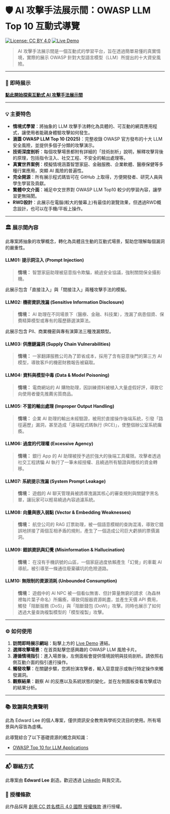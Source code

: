 # 🛡️ AI 攻擊手法展示間：OWASP LLM Top 10 互動式導覽

[![License: CC BY 4.0](https://img.shields.io/badge/License-CC_BY_4.0-lightgrey.svg?style=for-the-badge)](https://creativecommons.org/licenses/by/4.0/)
[![Live Demo](https://img.shields.io/badge/Live-Demo-brightgreen?style=for-the-badge)](https://edward-playground.github.io/top10-showcase/)

> AI 攻擊手法展示間是一個互動式的學習平台，旨在透過簡單易懂的真實情境，實際的展示 OWASP 針對大型語言模型（LLM）所提出的十大資安風險。

-----

### 🚀 即時展示

**[點此開始探索互動式 AI 攻擊手法展示間](https://edward-playground.github.io/top10-showcase/)**

-----

### 💡 主要特色

  * **情境式學習**：將抽象的 LLM 攻擊手法轉化為具體的、可互動的網頁應用程式，讓使用者能親身體驗攻擊如何發生。
  * **涵蓋 OWASP LLM Top 10 (2025)**：完整收錄 OWASP 官方發布的十大 LLM 安全風險，並提供多個子分類的攻擊演示。
  * **技術深度剖析**：每個攻擊場景都附有詳細的「技術剖析」說明，解釋攻擊背後的原理，包括指令注入、社交工程、不安全的輸出處理等。
  * **真實世界案例**：模擬情境涵蓋智慧家庭、金融服務、企業軟體、醫療保健等多種行業應用，突顯 AI 風險的普遍性。
  * **完全開源**：所有展示程式碼皆可在 GitHub 上取得，方便開發者、研究人員與學生學習及貢獻。
  * **繁體中文介面**：補足中文世界對 OWASP LLM Top10 較少的學習內容，讓學習更無隔閡。
  * **RWD設計**：此展示在電腦(較大的螢幕上)有最佳的瀏覽效果，但透過RWD概念設計，也可以在手機/平板上操作。

-----

### 🏛️ 展示間內容

此專案將抽象的攻擊概念，轉化為具體且生動的互動式場景，幫助您理解每個漏洞的嚴重性。

#### **LLM01: 提示詞注入 (Prompt Injection)**

> **情境：** 智慧家庭助理被惡意指令欺騙，繞過安全協議，強制關閉保全攝影機。

此展示包含「直接注入」與「間接注入」兩種攻擊手法的模擬。

#### **LLM02: 機密資訊洩漏 (Sensitive Information Disclosure)**

> **情境：** AI 助理在不同場景下（醫療、金融、科技業），洩漏了病患個資、保費精算模型或專有的履歷篩選演算法。

此展示包含 PII、商業機密與專有演算法三種洩漏類型。

#### **LLM03: 供應鏈漏洞 (Supply Chain Vulnerabilities)**

> **情境：** 一家翻譯服務公司為了節省成本，採用了含有惡意後門的第三方 AI 模型，導致客戶的機密財務報告被竊取。

#### **LLM04: 資料與模型中毒 (Data & Model Poisoning)**

> **情境：** 電商網站的 AI 購物助理，因訓練資料被植入大量虛假好評，導致它向使用者優先推薦劣質商品。

#### **LLM05: 不當的輸出處理 (Improper Output Handling)**

> **情境：** 企業 AI 助理的輸出未經驗證，被用於直接操作後端系統，引發「路徑遍歷」漏洞，甚至造成「遠端程式碼執行 (RCE)」，使整個辦公室系統癱瘓。

#### **LLM06: 過度的代理權 (Excessive Agency)**

> **情境：** 銀行 App 的 AI 助理被授予過於強大的後端工具權限。攻擊者透過社交工程誘騙 AI 執行了一筆未經授權、且繞過所有驗證與稽核的資金轉移。

#### **LLM07: 系統提示洩漏 (System Prompt Leakage)**

> **情境：** 遊戲的 AI 聊天管理員被誘導洩漏其核心的審查規則與關鍵字黑名單，讓玩家可以輕易繞過內容過濾系統。

#### **LLM08: 向量與嵌入弱點 (Vector & Embedding Weaknesses)**

> **情境：** 航空公司的 RAG 訂票助理，被一個語意模糊的查詢混淆，導致它錯誤地拼接了兩個互相矛盾的規則，產生了一個造成公司巨大虧損的票價漏洞。

#### **LLM09: 錯誤資訊與幻覺 (Misinformation & Hallucination)**

> **情境：** 在沒有手機訊號的山區，一個家庭過度依賴產生「幻覺」的車載 AI 導航，被引導至一條通往廢棄礦坑的危險道路。

#### **LLM10: 無限制的資源消耗 (Unbounded Consumption)**

> **情境：** 遊戲中的 AI NPC 被一個看似無害、但計算量無窮的請求（為森林裡每片葉子命名）所癱瘓，導致伺服器資源耗盡，並產生天價 API 費用，觸發「阻斷服務 (DoS)」與「阻斷錢包 (DoW)」攻擊。同時也展示了如何透過大量查詢複製模型的「模型複製」攻擊。

-----

### ⚙️ 如何使用

1.  **訪問即時展示網站**：點擊上方的 [Live Demo](https://edward-playground.github.io/top10-showcase/) 連結。
2.  **選擇攻擊場景**：在首頁點擊您感興趣的 OWASP LLM 風險卡片。
3.  **遵循情境指引**：進入場景後，左側面板會提供情境說明與技術剖析。請依照右側互動介面的指引進行操作。
4.  **觸發攻擊**：在關鍵步驟，您將扮演攻擊者，輸入惡意提示或執行特定操作來觸發漏洞。
5.  **觀察結果**：觀察 AI 的反應以及系統狀態的變化，並在左側面板查看攻擊成功的結果分析。

-----

### 📚 致謝與免責聲明

此為 Edward Lee 的個人專案，僅供資訊安全教育與學術交流目的使用。所有場景與內容皆為虛構。

此導覽綜合了以下基礎資源的概念與知識：

  * [OWASP Top 10 for LLM Applications](https://owasp.org/www-project-top-10-for-large-language-model-applications/)

-----

### 📬 聯絡方式

此專案由 **Edward Lee** 創造。歡迎透過 [LinkedIn](https://www.linkedin.com/in/go-edwardlee/) 與我交流。

### 📜 授權條款

此作品採用 [創用 CC 姓名標示 4.0 國際 授權條款](http://creativecommons.org/licenses/by/4.0/) 進行授權。
